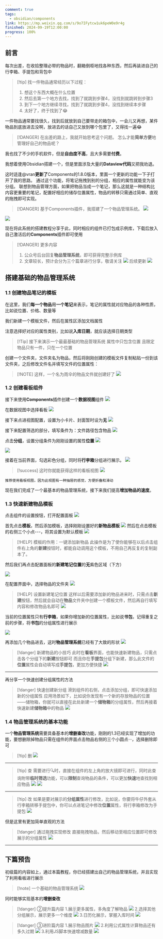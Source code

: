 ```yaml
---
comment: true
tags:
  - obsidian/components
link: https://mp.weixin.qq.com/s/9o7IFytcw1uk6peW0e9r4g
finished: 2024-09-19T12:00:00
progress: 100%
---
```



## 前言


每次出差，在收拾整理必带的物品时，翻箱倒柜地找各种东西，然后再装进自己的行李箱、手提包和背包中


> [!tip] 找一件物品通常经历以下过程：
> 1. 想这个东西大概在什么位置
> 2. 然后去第一个地方去找，找到了就跳到步骤4，没找到就跳转到步骤3
> 3. 到下一个地方继续寻找，找到了就跳到步骤4，没找到继续本步骤
> 4. 太好了，终于找到了😂


一件物品通常要找很久，找到后就放到自己要带走的箱包中，一会儿又再想，某件物品到底放进去没啊，放进去的话自己又放到哪个包里了，又得找一遍😂


> [!DANGER] 在出差的路上，我就开始思考这个问题。
怎么才能**简单方便**地管理好自己的物品呢？


我也找了不少的手机软件，但是**自由度不高**，且大多需要**付费**。

我想着使用Obsidian搭建一个，但是里面涉及大量的**Dataview代码**又把我劝退。

这时适逢@vran**更新了**Components的1.8.0版本，里面一个更新的功能一下子打开了我的思路。
通过这个功能，将笔记拖拽到别的分组，相应的属性就能变为该分组。
联想到物品管理方面，如果把物品当成一个笔记，那么这就是一种结构比内容更重要的笔记，配置好相应的储存位置属性，物品的转移只需通过简单、直观的拖拽即可实现。


> [!DANGER] 基于Components插件，我搭建了一个物品管理系统。
> ![](https://obsidian-1324919814.cos.ap-chengdu.myqcloud.com/%E5%AE%8C%E6%95%B4%E7%89%88.png)

![](https://obsidian-1324919814.cos.ap-chengdu.myqcloud.com/%E5%B0%81%E9%9D%A2%E5%A4%A7%E5%9B%BE.png)


现在将此系统的搭建教程分享于此，同时相应的组件已打包成示例库，下载后放入自己激活后的**Components**插件即可使用


> [!DANGER] 更多内容
> 1. 公众号后台回复**物品管理系统**，即可获得完整示例库
> 2. 文章较长，预计会分为三个篇章进行分享，敬请关注
> ![](https://obsidian-1324919814.cos.ap-chengdu.myqcloud.com/20240918114235.png)
> 后续更新
> ![](https://obsidian-1324919814.cos.ap-chengdu.myqcloud.com/20240918114536.png)


## 搭建基础的物品管理系统

### 1.1 创建物品笔记的模板
在这里，我们**每一个物品**用**一个笔记**来表示，笔记的属性就对应物品的各种性质，比如说位置、价格、数量等

我们新建一个模板文件，然后在属性区添加文档属性

注意选择好对应的属性类别，比如说**入库日期**，就应该选择日期类型




> [!Tip] 接下来演示一个最最基础的物品管理系统
> 属性中只包含位置
> 且限定物品只有一件，只在一个位置


创建一个文件夹，文件夹名为物品，然后将刚刚创建的模板文件复制粘贴一份到该文件夹，之后修改文件名并填写文件的位置属性：


> [!NOTE] 这样，一个名为雨伞的物品文件就创建好了
> ![](https://obsidian-1324919814.cos.ap-chengdu.myqcloud.com/20240905225408.png)

### 1.2 创建看板组件
接下来使用**Components**插件创建一个**数据视图**组件
![](https://obsidian-1324919814.cos.ap-chengdu.myqcloud.com/20240905224242.png)

在数据视图中选择看板
![](https://obsidian-1324919814.cos.ap-chengdu.myqcloud.com/20240905224417.png)


接下来点进视图配置，设置为小卡片、封面暂时设为**无**
![](https://obsidian-1324919814.cos.ap-chengdu.myqcloud.com/20240905224802.png)

接下来配置筛选的部分，填写条件为：文件路径包含物品
![](https://obsidian-1324919814.cos.ap-chengdu.myqcloud.com/20240905225622.png)


点击**分组**，设置分组条件为刚刚设置的属性**位置**
![](https://obsidian-1324919814.cos.ap-chengdu.myqcloud.com/20240907232210.png)


![](https://obsidian-1324919814.cos.ap-chengdu.myqcloud.com/20240905225919.png)


接着在当前界面，勾选彩色分组，同时将**行李箱**分组进行展示。
![](https://obsidian-1324919814.cos.ap-chengdu.myqcloud.com/20240907232657.png)


> [!success] 这时你就能获得这样的看板视图
> ![](https://obsidian-1324919814.cos.ap-chengdu.myqcloud.com/20240907232824.png)

`推荐使用看板视图，因为此视图有一种抽屉的感觉，方便折叠和滑动`



现在我们完成了一个最基本的物品管理系统，接下来我们提高**增加物品的速度**。

### 1.3 快速新建物品模板
点击组件的设置按钮，打开配置面板
![](https://obsidian-1324919814.cos.ap-chengdu.myqcloud.com/20240907233828.png)

首先点击**模板**，然后添加模板，选择刚刚设置好的**新物品模板**
![](https://obsidian-1324919814.cos.ap-chengdu.myqcloud.com/20240907234001.png)
然后在点击模板的右侧三个小点---，将其设置为默认模板
![](https://obsidian-1324919814.cos.ap-chengdu.myqcloud.com/20240907234130.png)
> [!HELP] 模板的作用：一键添加新物品
> 此操作是为了使你能够在以后点击组件右上角的**新建**按钮时，都能自动调用这个模板，不用自己再反复的复制副本了。




然后我们再点击配置面板的**新建笔记位置**的**无**紫色区域（下方）



![](https://obsidian-1324919814.cos.ap-chengdu.myqcloud.com/20240907233828.png)



在配置界面中，选择物品的文件夹
![](https://obsidian-1324919814.cos.ap-chengdu.myqcloud.com/20240907234723.png)


> [!HELP] 设置新建笔记位置
> 这样以后需要添加新的物品进来时，只需点击**新建**按钮，然后就会自动在**物品**文件夹中创建一个模板文件，然后再自行填写内容和修改物品名即可
> ![](https://obsidian-1324919814.cos.ap-chengdu.myqcloud.com/20240907234926.png)

当前的位置属性只有**行李箱**，如果你增加新的位置属性，比如说**书包**，记得重复之前的步骤，将**书包**的分组属性进行展示

![](https://obsidian-1324919814.cos.ap-chengdu.myqcloud.com/20240908090358.png)


再添加几个物品进去，这时**物品管理系统**已经有了大致的形状
![](https://obsidian-1324919814.cos.ap-chengdu.myqcloud.com/20240908090613.png)

> [!danger] 新建物品的小技巧
> 此时在**看板**界面，也能快速新建物品，只需点击各个分组下的**新建**按钮即可
而且你在**手提包**分组下新建，那么此文件的**位置**属性会自动填写成**手提包**，更加方便快捷
![](https://obsidian-1324919814.cos.ap-chengdu.myqcloud.com/20240908090941.png)


---
再分享一个快速创建分组属性的方法
> [!danger] 快速创建新分组
> 滑到组件的右侧，点击添加分组，即可快速添加新的分组属性
应用场景如下，比如说你发现有一个新的存放物品的位置——储物箱，你就可以直接在此处新建一个**储物箱**的分组属性，然后再接着快速新建**储物箱**中的物品
![](https://obsidian-1324919814.cos.ap-chengdu.myqcloud.com/20240908112951.png)



### 1.4 物品管理系统的基本功能
一个**物品管理系统**需要具备基本的**增删查改**功能，刚刚的1.3已经实现了增加的功能，要想删除掉物品只需在组件的界面点击物品右侧的三个小圆点···，选择删除即可

> [!tip] 删
> ![](https://obsidian-1324919814.cos.ap-chengdu.myqcloud.com/20240908113936.png)

---



> [!tip] 查
> 需要进行🔍时，直接在组件的左上角的放大镜即可进行，同时此查询附带**临时筛选**功能，可以**限制**查询物品的条件，可以更加**快速**地查找到相应物品
![](https://obsidian-1324919814.cos.ap-chengdu.myqcloud.com/20240908114709.png)
![](https://obsidian-1324919814.cos.ap-chengdu.myqcloud.com/20240908115129.png)

---

> [!tip] 改
> 如果是要对展示的**分组属性**进行修改，比如说，你要将牛仔外套从行李箱转移手提包中，你可以点进笔记中修改**位置**属性，将行李箱修改为手提包
![](https://obsidian-1324919814.cos.ap-chengdu.myqcloud.com/20240908125453.png)

但是这里有更加简单直观的方法

> [!danger] 通过拖拽实现修改
> 直接拖拽物品，然后移动至相应位置即可修改展示的分组属性
![](https://obsidian-1324919814.cos.ap-chengdu.myqcloud.com/%E6%8B%96%E6%8B%BD%E4%BF%AE%E6%94%B9%E5%B1%9E%E6%80%A71.gif)

---



## 下篇预告
初级篇的内容如上，通过本篇教程，你已经搭建出自己的物品管理系统，并且实现了利用看板进行展示

> [!note] 一个基础的物品管理系统
![](https://obsidian-1324919814.cos.ap-chengdu.myqcloud.com/%E9%80%9A%E8%BF%87%E4%BD%8D%E7%BD%AE%E6%9D%A5%E5%B1%95%E7%A4%BA.png)

同时能够实现基本的**增删查改**



> [!danger] ②提升篇内容
> 1.展示更多属性，多角度了解物品
> ![](https://obsidian-1324919814.cos.ap-chengdu.myqcloud.com/20240918130345.png)
> 2.选择其他分组展示，展示更多一个维度
> ![](https://obsidian-1324919814.cos.ap-chengdu.myqcloud.com/20240917225358.png)
> 3.日历化展示，掌握入库时间
> ![](https://obsidian-1324919814.cos.ap-chengdu.myqcloud.com/%E6%97%A5%E5%8E%86%E5%8C%96%E5%B1%95%E7%A4%BA.gif)




> [!danger] ③进阶篇内容
> 1.展示物品图片
> ![](https://obsidian-1324919814.cos.ap-chengdu.myqcloud.com/%E5%AE%8C%E6%95%B4%E7%89%88.png)
> 2.利用公式属性计算物品还有多久过期
> ![](https://obsidian-1324919814.cos.ap-chengdu.myqcloud.com/20240918093248.png)
> 3.利用JS脚本快速增减数量
> ![](https://obsidian-1324919814.cos.ap-chengdu.myqcloud.com/%E5%A2%9E%E5%8A%A0%E5%87%8F%E5%B0%91%E6%B5%8B%E8%AF%95.gif)



